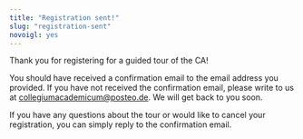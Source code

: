 ```yaml
---
title: "Registration sent!"
slug: "registration-sent"
novoigl: yes
---
```


Thank you for registering for a guided tour of the CA!

You should have received a confirmation email to the email address you provided. If you have not received the confirmation email, please write to us at collegiumacademicum@posteo.de.
We will get back to you soon.

If you have any questions about the tour or would like to cancel your registration, you can simply reply to the confirmation email.
